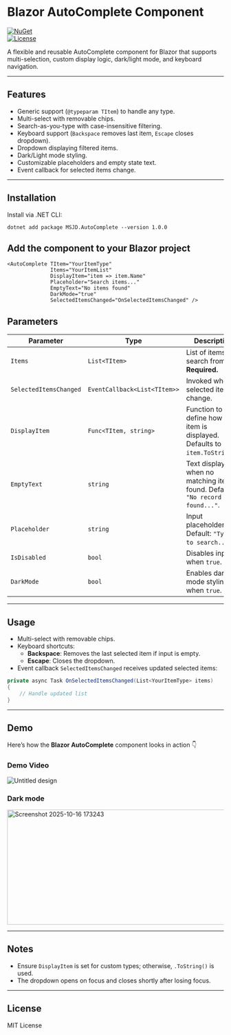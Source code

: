 # Blazor AutoComplete Component

[![NuGet](https://img.shields.io/nuget/v/YourPackageName.svg)](https://www.nuget.org/packages/YourPackageName)  
[![License](https://img.shields.io/badge/license-MIT-blue.svg)](LICENSE)

A flexible and reusable AutoComplete component for Blazor that supports multi-selection, custom display logic, dark/light mode, and keyboard navigation.

---

## Features

- Generic support (`@typeparam TItem`) to handle any type.
- Multi-select with removable chips.
- Search-as-you-type with case-insensitive filtering.
- Keyboard support (`Backspace` removes last item, `Escape` closes dropdown).
- Dropdown displaying filtered items.
- Dark/Light mode styling.
- Customizable placeholders and empty state text.
- Event callback for selected items change.

---

## Installation

Install via .NET CLI:

```.NET CLI
dotnet add package MSJD.AutoComplete --version 1.0.0
```


## Add the component to your Blazor project

```razor
<AutoComplete TItem="YourItemType"
              Items="YourItemList"
              DisplayItem="item => item.Name"
              Placeholder="Search items..."
              EmptyText="No items found"
              DarkMode="true"
              SelectedItemsChanged="OnSelectedItemsChanged" />

```


## Parameters

| Parameter               | Type                           | Description                                                                                  |
|-------------------------|--------------------------------|----------------------------------------------------------------------------------------------|
| `Items`                 | `List<TItem>`                  | List of items to search from. **Required.**                                                  |
| `SelectedItemsChanged`  | `EventCallback<List<TItem>>`   | Invoked when selected items change.                                                         |
| `DisplayItem`           | `Func<TItem, string>`          | Function to define how each item is displayed. Defaults to `item.ToString()`.               |
| `EmptyText`             | `string`                        | Text displayed when no matching item is found. Default: `"No record found..."`.             |
| `Placeholder`           | `string`                        | Input placeholder text. Default: `"Type to search..."`.                                      |
| `IsDisabled`            | `bool`                          | Disables input when `true`.                                                                 |
| `DarkMode`              | `bool`                          | Enables dark mode styling when `true`.                                                      |

---

## Usage

- Multi-select with removable chips.
- Keyboard shortcuts:
  - **Backspace**: Removes the last selected item if input is empty.
  - **Escape**: Closes the dropdown.
- Event callback `SelectedItemsChanged` receives updated selected items:

```csharp
private async Task OnSelectedItemsChanged(List<YourItemType> items)
{
    // Handle updated list
}
```

---

## Demo

Here’s how the **Blazor AutoComplete** component looks in action 👇

### Demo Video
![Untitled design](https://github.com/user-attachments/assets/679db2d8-267a-43ff-afa5-23560f718938)




### Dark mode
<img width="1558" height="267" alt="Screenshot 2025-10-16 173243" src="https://github.com/user-attachments/assets/b4112a63-4c99-4a4c-9e49-0a7266e67b37" />

---

## Notes

- Ensure `DisplayItem` is set for custom types; otherwise, `.ToString()` is used.
- The dropdown opens on focus and closes shortly after losing focus.

---

## License

MIT License

